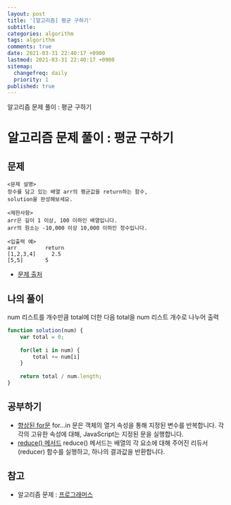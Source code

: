 ```yaml
---
layout: post
title: '[알고리즘] 평균 구하기'
subtitle: 
categories: algorithm
tags: algorithm
comments: true
date: 2021-03-31 22:40:17 +0900
lastmod: 2021-03-31 22:40:17 +0900
sitemap:
  changefreq: daily
  priority: 1
published: true
---
```


알고리즘 문제 풀이 : 평균 구하기<br />

# 알고리즘 문제 풀이 : 평균 구하기

## 문제 
```text
<문제 설명>
정수를 담고 있는 배열 arr의 평균값을 return하는 함수, 
solution을 완성해보세요.

<제한사항>
arr은 길이 1 이상, 100 이하인 배열입니다.
arr의 원소는 -10,000 이상 10,000 이하인 정수입니다.

<입출력 예>
arr	        return
[1,2,3,4]	  2.5
[5,5]       5
```

* [문제 출처](https://programmers.co.kr/learn/courses/30/lessons/12944)



## 나의 풀이
num 리스트를 개수만큼 total에 더한 다음
total을 num 리스트 개수로 나누어 출력

```javascript
function solution(num) {
    var total = 0;
    
    for(let i in num) {
        total += num[i]
    }
    
    return total / num.length;
}
```



## 공부하기
- [향상된 for문](https://developer.mozilla.org/ko/docs/Web/JavaScript/Guide/Loops_and_iteration#for...in_문)
for...in  문은 객체의 열거 속성을 통해 지정된 변수를 반복합니다. 각각의 고유한 속성에 대해, JavaScript는 지정된 문을 실행합니다.
- [reduce() 메서드](https://developer.mozilla.org/ko/docs/Web/JavaScript/Reference/Global_Objects/Array/Reduce)
reduce() 메서드는 배열의 각 요소에 대해 주어진 리듀서(reducer) 함수를 실행하고, 하나의 결과값을 반환합니다.



## 참고
- 알고리즘 문제 : [프로그래머스](https://programmers.co.kr)